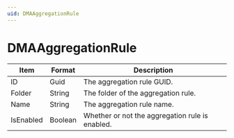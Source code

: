 ```yaml
---
uid: DMAAggregationRule
---
```


# DMAAggregationRule

| Item      | Format  | Description                                     |
|-----------|---------|-------------------------------------------------|
| ID        | Guid    | The aggregation rule GUID.                      |
| Folder    | String  | The folder of the aggregation rule.             |
| Name      | String  | The aggregation rule name.                      |
| IsEnabled | Boolean | Whether or not the aggregation rule is enabled. |
